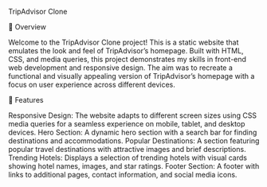 TripAdvisor Clone

📖 Overview

Welcome to the TripAdvisor Clone project! This is a static website that emulates the look and feel of TripAdvisor’s homepage. Built with HTML, CSS, and media queries, this project demonstrates my skills in front-end web development and responsive design. The aim was to recreate a functional and visually appealing version of TripAdvisor’s homepage with a focus on user experience across different devices.

🚀 Features

Responsive Design: The website adapts to different screen sizes using CSS media queries for a seamless experience on mobile, tablet, and desktop devices.
Hero Section: A dynamic hero section with a search bar for finding destinations and accommodations.
Popular Destinations: A section featuring popular travel destinations with attractive images and brief descriptions.
Trending Hotels: Displays a selection of trending hotels with visual cards showing hotel names, images, and star ratings.
Footer Section: A footer with links to additional pages, contact information, and social media icons.
